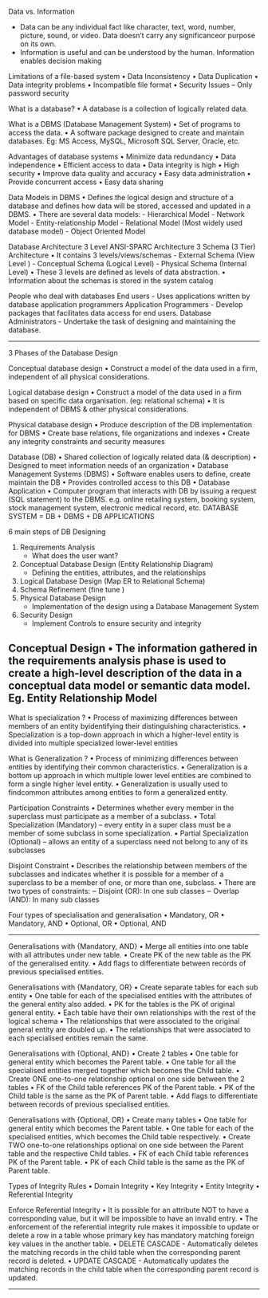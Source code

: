 
Data vs. Information

* Data can be any individual fact like character, text, word, number, picture, sound, or video. 
Data doesn’t carry any significanceor purpose on its own.
* Information is useful and can be understood by the human. Information enables decision making 

Limitations of a file-based system
• Data Inconsistency
• Data Duplication
• Data integrity problems
• Incompatible file format
• Security Issues – Only password security

What is a database?
• A database is a collection of logically related data.

What is a DBMS (Database Management System)
• Set of programs to access the data.
• A software package designed to create and maintain databases.
Eg: MS Access, MySQL, Microsoft SQL Server, Oracle, etc.

Advantages of database systems
• Minimize data redundancy
• Data independence
• Efficient access to data
• Data integrity is high
• High security
• Improve data quality and accuracy
• Easy data administration
• Provide concurrent access
• Easy data sharing

Data Models in DBMS
• Defines the logical design and structure of a database and defines how data will be stored, accessed and updated in a DBMS.
• There are several data models:
        - Hierarchical Model
        - Network Model
        - Entity-relationship Model
        - Relational Model (Most widely used database model)
        - Object Oriented Model

Database Architecture
3 Level ANSI-SPARC Architecture
3 Schema (3 Tier) Architecture
• It contains 3 levels/views/schemas
        - External Schema (View Level )
        - Conceptual Schema (Logical Level)
        - Physical Schema (Internal Level)
• These 3 levels are defined as levels of data abstraction.
• Information about the schemas is stored in the system catalog

People who deal with databases
End users - Uses applications written by database application programmers
Application Programmers - Develop packages that facilitates data access for end users.
Database Administrators - Undertake the task of designing and maintaining the database.

--------------------------------------------------------------------------------------------------------------------------------------

3 Phases of the Database Design

Conceptual database design
• Construct a model of the data used in a firm, independent of all physical considerations.

Logical database design
• Construct a model of the data used in a firm based on specific data organisation. (eg: relational schema)
• It is independent of DBMS & other physical considerations.

Physical database design
• Produce description of the DB implementation for DBMS
• Create base relations, file organizations and indexes
• Create any integrity constraints and security measures

Database (DB)
• Shared collection of logically related data (& description)
• Designed to meet information needs of an organization
• Database Management Systems (DBMS)
• Software enables users to define, create maintain the DB
• Provides controlled access to this DB
• Database Application
• Computer program that interacts with DB by issuing a request (SQL statement) to the DBMS.
e.g. online retailing system, booking system, stock management system, electronic medical record,
etc.  DATABASE SYSTEM = DB + DBMS + DB APPLICATIONS


6 main steps of DB Designing

1. Requirements Analysis
    - What does the user want?
2. Conceptual Database Design (Entity Relationship Diagram)
    - Defining the entities, attributes, and the relationships
3. Logical Database Design (Map ER to Relational Schema)
4. Schema Refinement (fine tune )
5. Physical Database Design
    - Implementation of the design using a Database Management System
6. Security Design
    - Implement Controls to ensure security and integrity

Conceptual Design
• The information gathered in the requirements analysis phase is used to create a high-level description of the data in a conceptual data model or semantic data model.
Eg. Entity Relationship Model
--------------------------------------------------------------------------------------------------------------------------
What is specialization ?
• Process of maximizing differences between members of an entity byidentifying their distinguishing
characteristics.
• Specialization is a top-down approach in which a higher-level entity is divided
into multiple specialized lower-level entities

What is Generalization ? 
• Process of minimizing differences between entities by identifying their common characteristics.
• Generalization is a bottom up approach in which multiple lower level entities are combined to form a single higher level entity.
• Generalization is usually used to findcommon attributes among entities to form a generalized entity.

Participation Constraints
• Determines whether every member in the superclass must participate as a member of a subclass.
• Total Specialization (Mandatory)
    – every entity in a super class must be a member of some subclass in some specialization.
• Partial Specialization (Optional)
    – allows an entity of a superclass need not belong to any of its subclasses


Disjoint Constraint
• Describes the relationship between members of the subclasses and indicates whether it is possible for a member of a superclass to be a
member of one, or more than one, subclass.
• There are two types of constraints:
    ‒ Disjoint (OR): In one sub classes
    ‒ Overlap (AND): In many sub classes

Four types of specialisation and generalisation
• Mandatory, OR
• Mandatory, AND
• Optional, OR
• Optional, AND

--------------------------------------------------------------------------------------------------------------------------------
Generalisations with {Mandatory, AND}
• Merge all entities into one table with all attributes under new table.
• Create PK of the new table as the PK of the generalised entity.
• Add flags to differentiate between records of previous specialised entities.

Generalisations with {Mandatory, OR}
• Create separate tables for each sub entity
• One table for each of the specialised entities with the attributes of the general entity also added.
• PK for the tables is the PK of original general entity.
• Each table have their own relationships with the rest of the logical schema
• The relationships that were associated to the original general entity are doubled up.
• The relationships that were associated to each specialised entities remain the same.

Generalisations with {Optional, AND}
• Create 2 tables
• One table for general entity which becomes the Parent table.
• One table for all the specialised entities merged together which becomes the Child table.
• Create ONE one-to-one relationship optional on one side between the 2 tables
• FK of the Child table references PK of the Parent table.
• PK of the Child table is the same as the PK of Parent table.
• Add flags to differentiate between records of previous specialised entities.

Generalisations with {Optional, OR}
• Create many tables
• One table for general entity which becomes the Parent table.
• One table for each of the specialised entities, which becomes the Child table respectively.
• Create TWO one-to-one relationships optional on one side between the Parent table and the respective Child tables.
• FK of each Child table references PK of the Parent table.
• PK of each Child table is the same as the PK of Parent table.

Types of Integrity Rules
• Domain Integrity
• Key Integrity
• Entity Integrity
• Referential Integrity

Enforce Referential Integrity
• It is possible for an attribute NOT to have a corresponding value, but it will be impossible to have an invalid entry.
• The enforcement of the referential integrity rule makes it impossible to update or delete a row in a table whose primary key has mandatory matching foreign key values in the another table.
• DELETE CASCADE - Automatically deletes the matching records in the child table when the corresponding parent record is deleted.
• UPDATE CASCADE - Automatically updates the matching records in the child table when the corresponding parent record is updated.



--------------------------------------------------------------------------------------------------------------

